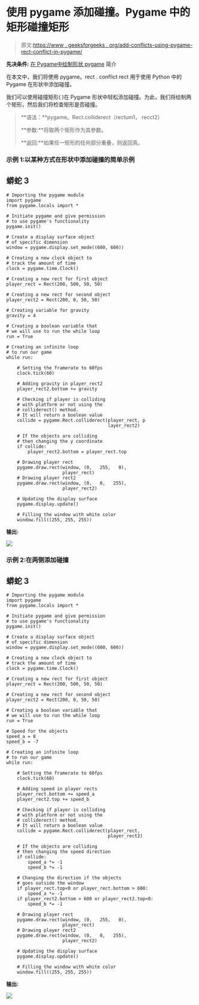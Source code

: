# 使用 pygame 添加碰撞。Pygame 中的矩形碰撞矩形

> 原文:[https://www . geeksforgeeks . org/add-conflicts-using-pygame-rect-conflict-in-pygame/](https://www.geeksforgeeks.org/adding-collisions-using-pygame-rect-colliderect-in-pygame/)

**先决条件:** [在 Pygame](https://www.geeksforgeeks.org/python-drawing-different-shapes-on-pygame-window/)[中绘制形状 pygame](https://www.geeksforgeeks.org/introduction-to-pygame/) 简介

在本文中，我们将使用 pygame。rect . conflict rect 用于使用 Python 中的 Pygame 在形状中添加碰撞。

我们可以使用碰撞矩形( )在 Pygame 形状中轻松添加碰撞。为此，我们将绘制两个矩形，然后我们将检查矩形是否碰撞。

> **语法：**pygame。Rect.colliderect（rectum1， recct2）
> 
> **参数:**将取两个矩形作为其参数。
> 
> **返回:**如果任一矩形的任何部分重叠，则返回真。

### 示例 1:以某种方式在形状中添加碰撞的简单示例

## 蟒蛇 3

```
# Importing the pygame module
import pygame
from pygame.locals import *

# Initiate pygame and give permission
# to use pygame's functionality
pygame.init()

# Create a display surface object
# of specific dimension
window = pygame.display.set_mode((600, 600))

# Creating a new clock object to
# track the amount of time
clock = pygame.time.Clock()

# Creating a new rect for first object
player_rect = Rect(200, 500, 50, 50)

# Creating a new rect for second object
player_rect2 = Rect(200, 0, 50, 50)

# Creating variable for gravity
gravity = 4

# Creating a boolean variable that
# we will use to run the while loop
run = True

# Creating an infinite loop
# to run our game
while run:

    # Setting the framerate to 60fps
    clock.tick(60)

    # Adding gravity in player_rect2
    player_rect2.bottom += gravity

    # Checking if player is colliding
    # with platform or not using the
    # colliderect() method.
    # It will return a boolean value
    collide = pygame.Rect.colliderect(player_rect, p
                                      layer_rect2)

    # If the objects are colliding
    # then changing the y coordinate
    if collide:
        player_rect2.bottom = player_rect.top

    # Drawing player rect
    pygame.draw.rect(window, (0,   255,   0),
                     player_rect)
    # Drawing player rect2
    pygame.draw.rect(window, (0,   0,   255),
                     player_rect2)

    # Updating the display surface
    pygame.display.update()

    # Filling the window with white color
    window.fill((255, 255, 255))
```

**输出:**

![](img/3e6e609c55c68f43796816bbe94cb2c7.png)

### 示例 2:在两侧添加碰撞

## 蟒蛇 3

```
# Importing the pygame module
import pygame
from pygame.locals import *

# Initiate pygame and give permission
# to use pygame's functionality
pygame.init()

# Create a display surface object
# of specific dimension
window = pygame.display.set_mode((600, 600))

# Creating a new clock object to
# track the amount of time
clock = pygame.time.Clock()

# Creating a new rect for first object
player_rect = Rect(200, 500, 50, 50)

# Creating a new rect for second object
player_rect2 = Rect(200, 0, 50, 50)

# Creating a boolean variable that
# we will use to run the while loop
run = True

# Speed for the objects
speed_a = 8
speed_b = -7

# Creating an infinite loop
# to run our game
while run:

    # Setting the framerate to 60fps
    clock.tick(60)

    # Adding speed in player rects
    player_rect.bottom += speed_a
    player_rect2.top += speed_b

    # Checking if player is colliding
    # with platform or not using the
    # colliderect() method.
    # It will return a boolean value
    collide = pygame.Rect.colliderect(player_rect,
                                      player_rect2)

    # If the objects are colliding
    # then changing the speed direction
    if collide:
        speed_a *= -1
        speed_b *= -1

    # Changing the direction if the objects
    # goes outside the window
    if player_rect.top<0 or player_rect.bottom > 600:
        speed_a *= -1
    if player_rect2.bottom > 600 or player_rect2.top<0:
        speed_b *= -1

    # Drawing player rect
    pygame.draw.rect(window, (0,   255,   0),
                     player_rect)
    # Drawing player rect2
    pygame.draw.rect(window, (0,   0,   255),
                     player_rect2)

    # Updating the display surface
    pygame.display.update()

    # Filling the window with white color
    window.fill((255, 255, 255))
```

**输出:**

![](img/02d0459e2919ce9ee8cbf7f9bdef4162.png)